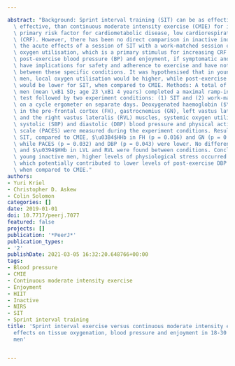 ---
abstract: "Background: Sprint interval training (SIT) can be as effective, or more\
  \ effective, than continuous moderate intensity exercise (CMIE) for improving a\
  \ primary risk factor for cardiometabolic disease, low cardiorespiratory fitness\
  \ (CRF). However, there has been no direct comparison in inactive individuals, of\
  \ the acute effects of a session of SIT with a work-matched session of CMIE on local\
  \ oxygen utilisation, which is a primary stimulus for increasing CRF. Furthermore,\
  \ post-exercise blood pressure (BP) and enjoyment, if symptomatic and low, respectively,\
  \ have implications for safety and adherence to exercise and have not been compared\
  \ between these specific conditions. It was hypothesised that in young inactive\
  \ men, local oxygen utilisation would be higher, while post-exercise BP and enjoyment\
  \ would be lower for SIT, when compared to CMIE. Methods: A total of 11 inactive\
  \ men (mean \xB1 SD; age 23 \xB1 4 years) completed a maximal ramp-incremental exercise\
  \ test followed by two experiment conditions: (1) SIT and (2) work-matched CMIE\
  \ on a cycle ergometer on separate days. Deoxygenated haemoglobin ($\u0394$HHb)\
  \ in the pre-frontal cortex (FH), gastrocnemius (GN), left vastus lateralis (LVL)\
  \ and the right vastus lateralis (RVL) muscles, systemic oxygen utilisation (VO2),\
  \ systolic (SBP) and diastolic (DBP) blood pressure and physical activity enjoyment\
  \ scale (PACES) were measured during the experiment conditions. Results: During\
  \ SIT, compared to CMIE, $\u03B4$HHb in FH (p = 0.016) and GN (p = 0.001) was higher,\
  \ while PACES (p = 0.032) and DBP (p = 0.043) were lower. No differences in SBP\
  \ and $\u0394$HHb in LVL and RVL were found between conditions. Conclusions: In\
  \ young inactive men, higher levels of physiological stress occurred during SIT,\
  \ which potentially contributed to lower levels of post-exercise DBP and enjoyment,\
  \ when compared to CMIE."
authors:
- Yuri Kriel
- Christopher D. Askew
- Colin Solomon
categories: []
date: 2019-01-01
doi: 10.7717/peerj.7077
featured: false
projects: []
publication: '*PeerJ*'
publication_types:
- '2'
publishDate: 2021-03-05 16:32:20.648766+00:00
tags:
- Blood pressure
- CMIE
- Continuous moderate intensity exercise
- Enjoyment
- HIIT
- Inactive
- NIRS
- SIT
- Sprint interval training
title: 'Sprint interval exercise versus continuous moderate intensity exercise: Acute
  effects on tissue oxygenation, blood pressure and enjoyment in 18-30 year old inactive
  men'

---
